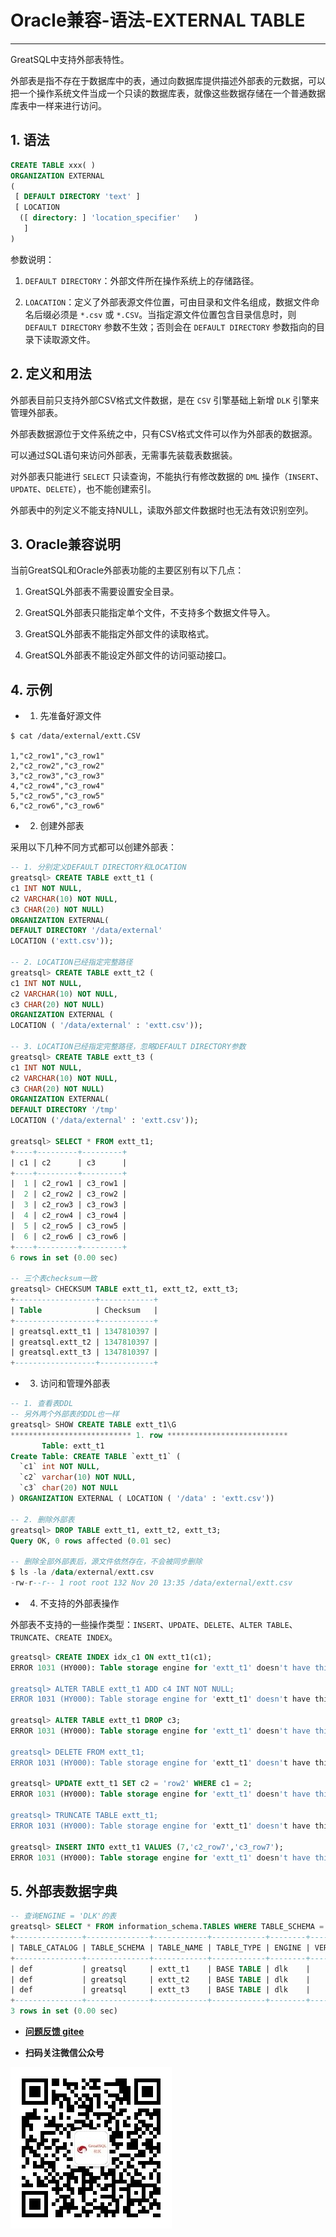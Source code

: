 # Oracle兼容-语法-EXTERNAL TABLE
---


GreatSQL中支持外部表特性。

外部表是指不存在于数据库中的表，通过向数据库提供描述外部表的元数据，可以把一个操作系统文件当成一个只读的数据库表，就像这些数据存储在一个普通数据库表中一样来进行访问。

## 1. 语法

```sql
CREATE TABLE xxx( )
ORGANIZATION EXTERNAL
(
 [ DEFAULT DIRECTORY 'text' ]
 [ LOCATION
  ([ directory: ] 'location_specifier'   )
   ]
)
```

参数说明：

1. `DEFAULT DIRECTORY`：外部文件所在操作系统上的存储路径。

2. `LOACATION`：定义了外部表源文件位置，可由目录和文件名组成，数据文件命名后缀必须是 `*.csv` 或 `*.CSV`。当指定源文件位置包含目录信息时，则 `DEFAULT DIRECTORY` 参数不生效；否则会在 `DEFAULT DIRECTORY` 参数指向的目录下读取源文件。


## 2. 定义和用法

外部表目前只支持外部CSV格式文件数据，是在 `CSV` 引擎基础上新增 `DLK` 引擎来管理外部表。

外部表数据源位于文件系统之中，只有CSV格式文件可以作为外部表的数据源。

可以通过SQL语句来访问外部表，无需事先装载表数据装。

对外部表只能进行 `SELECT` 只读查询，不能执行有修改数据的 `DML` 操作（`INSERT`、`UPDATE`、`DELETE`），也不能创建索引。


外部表中的列定义不能支持NULL，读取外部文件数据时也无法有效识别空列。


## 3. Oracle兼容说明

当前GreatSQL和Oracle外部表功能的主要区别有以下几点：

1. GreatSQL外部表不需要设置安全目录。

2. GreatSQL外部表只能指定单个文件，不支持多个数据文件导入。

3. GreatSQL外部表不能指定外部文件的读取格式。

4. GreatSQL外部表不能设定外部文件的访问驱动接口。


## 4. 示例

- 1. 先准备好源文件

```shell
$ cat /data/external/extt.CSV

1,"c2_row1","c3_row1"
2,"c2_row2","c3_row2"
3,"c2_row3","c3_row3"
4,"c2_row4","c3_row4"
5,"c2_row5","c3_row5"
6,"c2_row6","c3_row6"
```

- 2. 创建外部表

采用以下几种不同方式都可以创建外部表：

```sql
-- 1. 分别定义DEFAULT DIRECTORY和LOCATION
greatsql> CREATE TABLE extt_t1 (
c1 INT NOT NULL,
c2 VARCHAR(10) NOT NULL,
c3 CHAR(20) NOT NULL)
ORGANIZATION EXTERNAL(
DEFAULT DIRECTORY '/data/external'
LOCATION ('extt.csv'));

-- 2. LOCATION已经指定完整路径
greatsql> CREATE TABLE extt_t2 (
c1 INT NOT NULL,
c2 VARCHAR(10) NOT NULL,
c3 CHAR(20) NOT NULL) 
ORGANIZATION EXTERNAL ( 
LOCATION ( '/data/external' : 'extt.csv'));

-- 3. LOCATION已经指定完整路径，忽略DEFAULT DIRECTORY参数
greatsql> CREATE TABLE extt_t3 (
c1 INT NOT NULL,
c2 VARCHAR(10) NOT NULL,
c3 CHAR(20) NOT NULL)
ORGANIZATION EXTERNAL(
DEFAULT DIRECTORY '/tmp'
LOCATION ('/data/external' : 'extt.csv'));

greatsql> SELECT * FROM extt_t1;
+----+---------+---------+
| c1 | c2      | c3      |
+----+---------+---------+
|  1 | c2_row1 | c3_row1 |
|  2 | c2_row2 | c3_row2 |
|  3 | c2_row3 | c3_row3 |
|  4 | c2_row4 | c3_row4 |
|  5 | c2_row5 | c3_row5 |
|  6 | c2_row6 | c3_row6 |
+----+---------+---------+
6 rows in set (0.00 sec)

-- 三个表checksum一致
greatsql> CHECKSUM TABLE extt_t1, extt_t2, extt_t3;
+------------------+------------+
| Table            | Checksum   |
+------------------+------------+
| greatsql.extt_t1 | 1347810397 |
| greatsql.extt_t2 | 1347810397 |
| greatsql.extt_t3 | 1347810397 |
+------------------+------------+
```

- 3. 访问和管理外部表

```sql
-- 1. 查看表DDL
-- 另外两个外部表的DDL也一样
greatsql> SHOW CREATE TABLE extt_t1\G
*************************** 1. row ***************************
       Table: extt_t1
Create Table: CREATE TABLE `extt_t1` (
  `c1` int NOT NULL,
  `c2` varchar(10) NOT NULL,
  `c3` char(20) NOT NULL
) ORGANIZATION EXTERNAL ( LOCATION ( '/data' : 'extt.csv'))

-- 2. 删除外部表
greatsql> DROP TABLE extt_t1, extt_t2, extt_t3;
Query OK, 0 rows affected (0.01 sec)

-- 删除全部外部表后，源文件依然存在，不会被同步删除
$ ls -la /data/external/extt.csv
-rw-r--r-- 1 root root 132 Nov 20 13:35 /data/external/extt.csv
```

- 4. 不支持的外部表操作

外部表不支持的一些操作类型：`INSERT`、`UPDATE`、`DELETE`、`ALTER TABLE`、`TRUNCATE`、`CREATE INDEX`。

```sql
greatsql> CREATE INDEX idx_c1 ON extt_t1(c1);
ERROR 1031 (HY000): Table storage engine for 'extt_t1' doesn't have this option

greatsql> ALTER TABLE extt_t1 ADD c4 INT NOT NULL;
ERROR 1031 (HY000): Table storage engine for 'extt_t1' doesn't have this option

greatsql> ALTER TABLE extt_t1 DROP c3;
ERROR 1031 (HY000): Table storage engine for 'extt_t1' doesn't have this option

greatsql> DELETE FROM extt_t1;
ERROR 1031 (HY000): Table storage engine for 'extt_t1' doesn't have this option

greatsql> UPDATE extt_t1 SET c2 = 'row2' WHERE c1 = 2;
ERROR 1031 (HY000): Table storage engine for 'extt_t1' doesn't have this option

greatsql> TRUNCATE TABLE extt_t1;
ERROR 1031 (HY000): Table storage engine for 'extt_t1' doesn't have this option

greatsql> INSERT INTO extt_t1 VALUES (7,'c2_row7','c3_row7');
ERROR 1031 (HY000): Table storage engine for 'extt_t1' doesn't have this option
```


## 5. 外部表数据字典

```sql
-- 查询ENGINE = 'DLK'的表
greatsql> SELECT * FROM information_schema.TABLES WHERE TABLE_SCHEMA = 'greatsql' AND ENGINE = 'DLK';
+---------------+--------------+------------+------------+--------+---------+------------+------------+----------------+-------------+-----------------+--------------+-----------+----------------+---------------------+-------------+------------+--------------------+----------+----------------+---------------+
| TABLE_CATALOG | TABLE_SCHEMA | TABLE_NAME | TABLE_TYPE | ENGINE | VERSION | ROW_FORMAT | TABLE_ROWS | AVG_ROW_LENGTH | DATA_LENGTH | MAX_DATA_LENGTH | INDEX_LENGTH | DATA_FREE | AUTO_INCREMENT | CREATE_TIME         | UPDATE_TIME | CHECK_TIME | TABLE_COLLATION    | CHECKSUM | CREATE_OPTIONS | TABLE_COMMENT |
+---------------+--------------+------------+------------+--------+---------+------------+------------+----------------+-------------+-----------------+--------------+-----------+----------------+---------------------+-------------+------------+--------------------+----------+----------------+---------------+
| def           | greatsql     | extt_t1    | BASE TABLE | dlk    |      10 | Dynamic    |          2 |              0 |           0 |               0 |            0 |         0 |           NULL | 2023-11-20 13:59:06 | NULL        | NULL       | utf8mb4_0900_ai_ci |     NULL |                |               |
| def           | greatsql     | extt_t2    | BASE TABLE | dlk    |      10 | Dynamic    |          2 |              0 |           0 |               0 |            0 |         0 |           NULL | 2023-11-20 13:59:10 | NULL        | NULL       | utf8mb4_0900_ai_ci |     NULL |                |               |
| def           | greatsql     | extt_t3    | BASE TABLE | dlk    |      10 | Dynamic    |          2 |              0 |           0 |               0 |            0 |         0 |           NULL | 2023-11-20 13:59:15 | NULL        | NULL       | utf8mb4_0900_ai_ci |     NULL |                |               |
+---------------+--------------+------------+------------+--------+---------+------------+------------+----------------+-------------+-----------------+--------------+-----------+----------------+---------------------+-------------+------------+--------------------+----------+----------------+---------------+
3 rows in set (0.00 sec)
```



- **[问题反馈 gitee](https://gitee.com/GreatSQL/GreatSQL-Manual/issues)**

- **扫码关注微信公众号**

![greatsql-wx](../../greatsql-wx.jpg)
